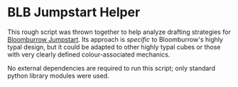 # BLB Jumpstart Helper

This rough script was thrown together to help analyze drafting strategies for [Bloomburrow Jumpstart](https://cubecobra.com/cube/overview/bloomburrow-jumpstart). Its approach is _specific_ to Bloomburrow's highly typal design, but it could be adapted to other highly typal cubes or those with very clearly defined colour-associated mechanics.

No external dependencies are required to run this script; only standard python library modules were used.